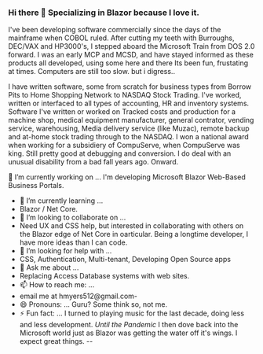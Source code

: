 ### Hi there 👋 Specializing in Blazor because I love it. 
I've been developing software commercially since the days of the mainframe when COBOL ruled. 
After cutting my teeth with Burroughs, DEC/VAX and HP3000's, I stepped aboard the Microsoft Train from DOS 2.0 forward. 
I was an early MCP and MCSD, and have stayed informed as these products all developed, using some here and there 
Its been fun, frustating at times. Computers are still too slow. but i digress..

I have written software, some from scratch for business types from Borrow Pits to Home Shopping Network to NASDAQ Stock Trading. I've worked, written or interfaced to all types of accounting, HR and inventory systems. Software I've written or worked on Tracked costs and production for a machine shop, medical equipment manufacturer, general contrator, vending service, warehousing, Media delivery service (like Muzac), remote backup and at-home stock trading through to the NASDAQ. I won a national award when working for a subsidiery of CompuServe, when CompuServe was king. Still pretty good at debugging and conversion. I do deal with an unusual disability from a bad fall years ago. Onward.

🔭 I’m currently working on ...
I'm developing Microsoft Blazor Web-Based Business Portals. 
- 🌱 I’m currently learning ...
- Blazor / Net Core. 
- 👯 I’m looking to collaborate on ...
- Need UX and CSS help, but interested in collaborating with others on the Blazor edge of Net Core in oarticular. Being a longtime developer, I have more ideas than I can code. 
- 🤔 I’m looking for help with ...
- CSS, Authentication, Multi-tenant, Developing Open Source apps 
- 💬 Ask me about ...
- Replacing Access Database systems with web sites. 
- 📫 How to reach me: ...
- email me at hmyers512@gmail.com- 
- 😄 Pronouns: ... Guru? Some think so, not me. 
- ⚡ Fun fact: ... I turned to playing music for the last decade, doing less and less development.  *Until the Pandemic* I then dove back into the Microsoft world just as Blazor was getting the water off it's wings. I expect great things. 
--
<!--
**bmusical/bmusical** is a ✨ _special_ ✨ repository because its `README.md` (this file) appears on your GitHub profile.

Here are some ideas to get you started:

- 🔭 I’m currently working on ...
- 🌱 I’m currently learning ...
- 👯 I’m looking to collaborate on ...
- 🤔 I’m looking for help with ...
- 💬 Ask me about ...
- 📫 How to reach me: ...
- 😄 Pronouns: ...
- ⚡ Fun fact: ...
-->
